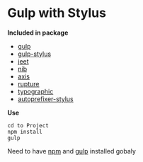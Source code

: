 # Gulp with Stylus
**Included in package**

* [gulp](https://github.com/gulpjs/gulp)
* [gulp-stylus](https://github.com/stevelacy/gulp-stylus)
* [jeet](https://github.com/mojotech/jeet/tree/master/stylus)
* [nib](https://github.com/tj/nib)
* [axis](https://github.com/jenius/axis)
* [rupture](https://github.com/jenius/rupture)
* [typographic](https://github.com/corysimmons/typographic)
* [autoprefixer-stylus](https://github.com/jenius/autoprefixer-stylus)

**Use**

```
cd to Project
npm install
gulp
```

Need to have [npm](https://nodejs.org/) and [gulp](http://gulpjs.com/) installed gobaly